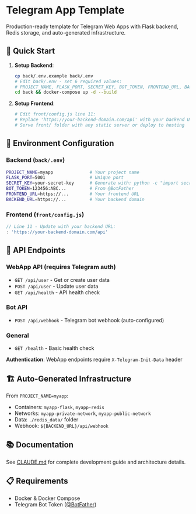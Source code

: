 # Telegram App Template

Production-ready template for Telegram Web Apps with Flask backend, Redis storage, and auto-generated infrastructure.

## 🚀 Quick Start

1. **Setup Backend**:
   ```bash
   cp back/.env.example back/.env
   # Edit back/.env - set 6 required values:
   # PROJECT_NAME, FLASK_PORT, SECRET_KEY, BOT_TOKEN, FRONTEND_URL, BACKEND_URL
   cd back && docker-compose up -d --build
   ```

2. **Setup Frontend**:
   ```bash
   # Edit front/config.js line 11:
   # Replace 'https://your-backend-domain.com/api' with your backend URL
   # Serve front/ folder with any static server or deploy to hosting
   ```

## 📝 Environment Configuration

### Backend (`back/.env`)
```bash
PROJECT_NAME=myapp              # Your project name
FLASK_PORT=5001                 # Unique port
SECRET_KEY=your-secret-key      # Generate with: python -c "import secrets; print(secrets.token_hex(32))"
BOT_TOKEN=123456:ABC...         # From @BotFather
FRONTEND_URL=https://...        # Your frontend URL
BACKEND_URL=https://...         # Your backend domain
```

### Frontend (`front/config.js`)
```javascript
// Line 11 - Update with your backend URL:
: 'https://your-backend-domain.com/api'
```

## 📡 API Endpoints

### WebApp API (requires Telegram auth)
- `GET /api/user` - Get or create user data
- `POST /api/user` - Update user data
- `GET /api/health` - API health check

### Bot API
- `POST /api/webhook` - Telegram bot webhook (auto-configured)

### General
- `GET /health` - Basic health check

**Authentication**: WebApp endpoints require `X-Telegram-Init-Data` header

## 🏗️ Auto-Generated Infrastructure

From `PROJECT_NAME=myapp`:
- Containers: `myapp-flask`, `myapp-redis`
- Networks: `myapp-private-network`, `myapp-public-network`
- Data: `./redis_data/` folder
- Webhook: `${BACKEND_URL}/api/webhook`

## 📚 Documentation

See [CLAUDE.md](CLAUDE.md) for complete development guide and architecture details.

## 📋 Requirements

- Docker & Docker Compose
- Telegram Bot Token ([@BotFather](https://t.me/BotFather))
